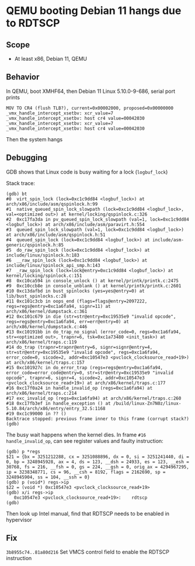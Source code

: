 # QEMU booting Debian 11 hangs due to RDTSCP

## Scope
* At least x86, Debian 11, QEMU

## Behavior
In QEMU, boot XMHF64, then Debian 11 Linux 5.10.0-9-686, serial port prints
```
MOV TO CR4 (flush TLB?), current=0x00002000, proposed=0x00000000
_vmx_handle_intercept_xsetbv: xcr_value=7
_vmx_handle_intercept_xsetbv: host cr4 value=00042030
_vmx_handle_intercept_xsetbv: xcr_value=7
_vmx_handle_intercept_xsetbv: host cr4 value=00042030
```
Then the system hangs

## Debugging

GDB shows that Linux code is busy waiting for a lock (`logbuf_lock`)

Stack trace:
```
(gdb) bt
#0  virt_spin_lock (lock=0xc1c9dd84 <logbuf_lock>) at arch/x86/include/asm/qspinlock.h:99
#1  native_queued_spin_lock_slowpath (lock=0xc1c9dd84 <logbuf_lock>, val=<optimized out>) at kernel/locking/qspinlock.c:326
#2  0xc17fa3da in pv_queued_spin_lock_slowpath (val=1, lock=0xc1c9dd84 <logbuf_lock>) at arch/x86/include/asm/paravirt.h:554
#3  queued_spin_lock_slowpath (val=1, lock=0xc1c9dd84 <logbuf_lock>) at arch/x86/include/asm/qspinlock.h:51
#4  queued_spin_lock (lock=0xc1c9dd84 <logbuf_lock>) at include/asm-generic/qspinlock.h:85
#5  do_raw_spin_lock (lock=0xc1c9dd84 <logbuf_lock>) at include/linux/spinlock.h:183
#6  __raw_spin_lock (lock=0xc1c9dd84 <logbuf_lock>) at include/linux/spinlock_api_smp.h:143
#7  _raw_spin_lock (lock=lock@entry=0xc1c9dd84 <logbuf_lock>) at kernel/locking/spinlock.c:151
#8  0xc10ca594 in console_unlock () at kernel/printk/printk.c:2475
#9  0xc10ccb8e in console_unblank () at kernel/printk/printk.c:2601
#10 0xc13dafbd in bust_spinlocks (yes=yes@entry=0) at lib/bust_spinlocks.c:28
#11 0xc101c3cb in oops_end (flags=flags@entry=2097222, regs=regs@entry=0xc1a6fa94, signr=11) at arch/x86/kernel/dumpstack.c:361
#12 0xc101c679 in die (str=str@entry=0xc19535e9 "invalid opcode", regs=regs@entry=0xc1a6fa94, err=err@entry=0) at arch/x86/kernel/dumpstack.c:446
#13 0xc10191bb in do_trap_no_signal (error_code=0, regs=0xc1a6fa94, str=<optimized out>, trapnr=6, tsk=0xc1a73480 <init_task>) at arch/x86/kernel/traps.c:119
#14 do_trap (trapnr=trapnr@entry=6, signr=signr@entry=4, str=str@entry=0xc19535e9 "invalid opcode", regs=0xc1a6fa94, error_code=0, sicode=2, addr=0xc10547e3 <pvclock_clocksource_read+19>) at arch/x86/kernel/traps.c:157
#15 0xc101927c in do_error_trap (regs=regs@entry=0xc1a6fa94, error_code=error_code@entry=0, str=str@entry=0xc19535e9 "invalid opcode", trapnr=6, signr=4, sicode=2, addr=0xc10547e3 <pvclock_clocksource_read+19>) at arch/x86/kernel/traps.c:177
#16 0xc17f0a24 in handle_invalid_op (regs=0xc1a6fa94) at arch/x86/kernel/traps.c:214
#17 exc_invalid_op (regs=0xc1a6fa94) at arch/x86/kernel/traps.c:260
#18 0xc17fb3ef in handle_exception () at /build/linux-Zn7N0z/linux-5.10.84/arch/x86/entry/entry_32.S:1168
#19 0xc1c99000 in ?? ()
Backtrace stopped: previous frame inner to this frame (corrupt stack?)
(gdb) 
```

The busy wait happens when the kernel dies. In frame `#16 handle_invalid_op`,
can see register values and faulty instruction:
```
(gdb) p *regs
$21 = {bx = 3251212288, cx = 3251088896, dx = 0, si = 3251241440, di = 0, bp = 3248945928, ax = 4, ds = 123, __dsh = 24933, es = 123, __esh = 30768, fs = 216, __fsh = 0, gs = 224, __gsh = 0, orig_ax = 4294967295, ip = 3238348771, cs = 96, __csh = 8192, flags = 2162690, sp = 3248945904, ss = 104, __ssh = 0}
(gdb) p (void*) regs->ip
$22 = (void *) 0xc10547e3 <pvclock_clocksource_read+19>
(gdb) x/i regs->ip
   0xc10547e3 <pvclock_clocksource_read+19>:	rdtscp 
(gdb) 
```

Then look up Intel manual, find that RDTSCP needs to be enabled in hypervisor

## Fix
`3b8955c74..81a80d216`
Set VMCS control field to enable the RDTSCP instruction

